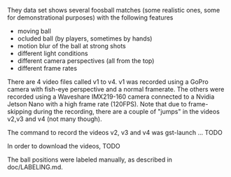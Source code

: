 They data set shows several foosball matches (some realistic ones, some for demonstrational purposes) with the following features

- moving ball
- ocluded ball (by players, sometimes by hands)
- motion blur of the ball at strong shots
- different light conditions
- different camera perspectives (all from the top)
- different frame rates

There are 4 video files called v1 to v4. v1 was recorded using a GoPro camera with fish-eye perspective and a normal framerate. The others were recorded using a Waveshare IMX219-160 camera connected to a Nvidia Jetson Nano with a high frame rate (120FPS). Note that due to frame-skipping during the recording, there are a couple of "jumps" in the videos v2,v3 and v4 (not many though).

The command to record the videos v2, v3 and v4 was
gst-launch ... TODO

In order to download the videos, TODO

The ball positions were labeled manually, as described in doc/LABELING.md.

